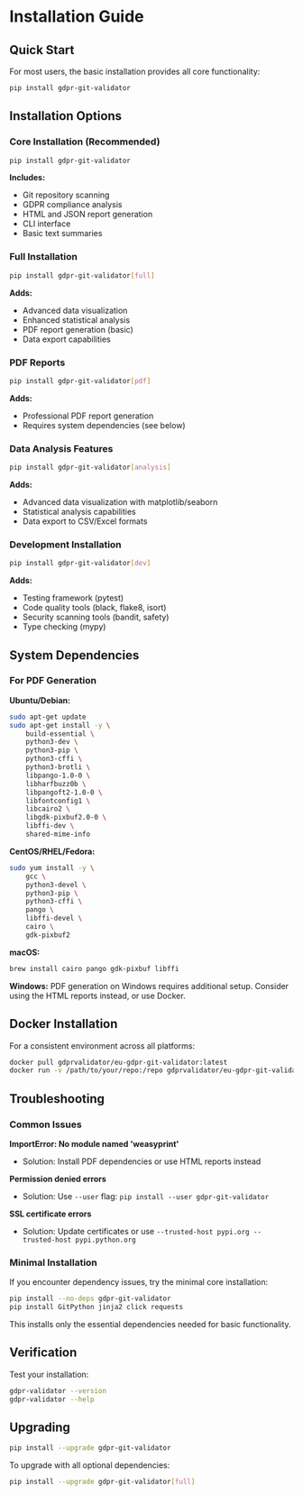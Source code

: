# Installation Guide

## Quick Start

For most users, the basic installation provides all core functionality:

```bash
pip install gdpr-git-validator
```

## Installation Options

### Core Installation (Recommended)
```bash
pip install gdpr-git-validator
```

**Includes:**
- Git repository scanning
- GDPR compliance analysis
- HTML and JSON report generation
- CLI interface
- Basic text summaries

### Full Installation
```bash
pip install gdpr-git-validator[full]
```

**Adds:**
- Advanced data visualization
- Enhanced statistical analysis
- PDF report generation (basic)
- Data export capabilities

### PDF Reports
```bash
pip install gdpr-git-validator[pdf]
```

**Adds:**
- Professional PDF report generation
- Requires system dependencies (see below)

### Data Analysis Features
```bash
pip install gdpr-git-validator[analysis]
```

**Adds:**
- Advanced data visualization with matplotlib/seaborn
- Statistical analysis capabilities
- Data export to CSV/Excel formats

### Development Installation
```bash
pip install gdpr-git-validator[dev]
```

**Adds:**
- Testing framework (pytest)
- Code quality tools (black, flake8, isort)
- Security scanning tools (bandit, safety)
- Type checking (mypy)

## System Dependencies

### For PDF Generation

**Ubuntu/Debian:**
```bash
sudo apt-get update
sudo apt-get install -y \
    build-essential \
    python3-dev \
    python3-pip \
    python3-cffi \
    python3-brotli \
    libpango-1.0-0 \
    libharfbuzz0b \
    libpangoft2-1.0-0 \
    libfontconfig1 \
    libcairo2 \
    libgdk-pixbuf2.0-0 \
    libffi-dev \
    shared-mime-info
```

**CentOS/RHEL/Fedora:**
```bash
sudo yum install -y \
    gcc \
    python3-devel \
    python3-pip \
    python3-cffi \
    pango \
    libffi-devel \
    cairo \
    gdk-pixbuf2
```

**macOS:**
```bash
brew install cairo pango gdk-pixbuf libffi
```

**Windows:**
PDF generation on Windows requires additional setup. Consider using the HTML reports instead, or use Docker.

## Docker Installation

For a consistent environment across all platforms:

```bash
docker pull gdprvalidator/eu-gdpr-git-validator:latest
docker run -v /path/to/your/repo:/repo gdprvalidator/eu-gdpr-git-validator scan /repo
```

## Troubleshooting

### Common Issues

**ImportError: No module named 'weasyprint'**
- Solution: Install PDF dependencies or use HTML reports instead

**Permission denied errors**
- Solution: Use `--user` flag: `pip install --user gdpr-git-validator`

**SSL certificate errors**
- Solution: Update certificates or use `--trusted-host pypi.org --trusted-host pypi.python.org`

### Minimal Installation

If you encounter dependency issues, try the minimal core installation:

```bash
pip install --no-deps gdpr-git-validator
pip install GitPython jinja2 click requests
```

This installs only the essential dependencies needed for basic functionality.

## Verification

Test your installation:

```bash
gdpr-validator --version
gdpr-validator --help
```

## Upgrading

```bash
pip install --upgrade gdpr-git-validator
```

To upgrade with all optional dependencies:

```bash
pip install --upgrade gdpr-git-validator[full]
